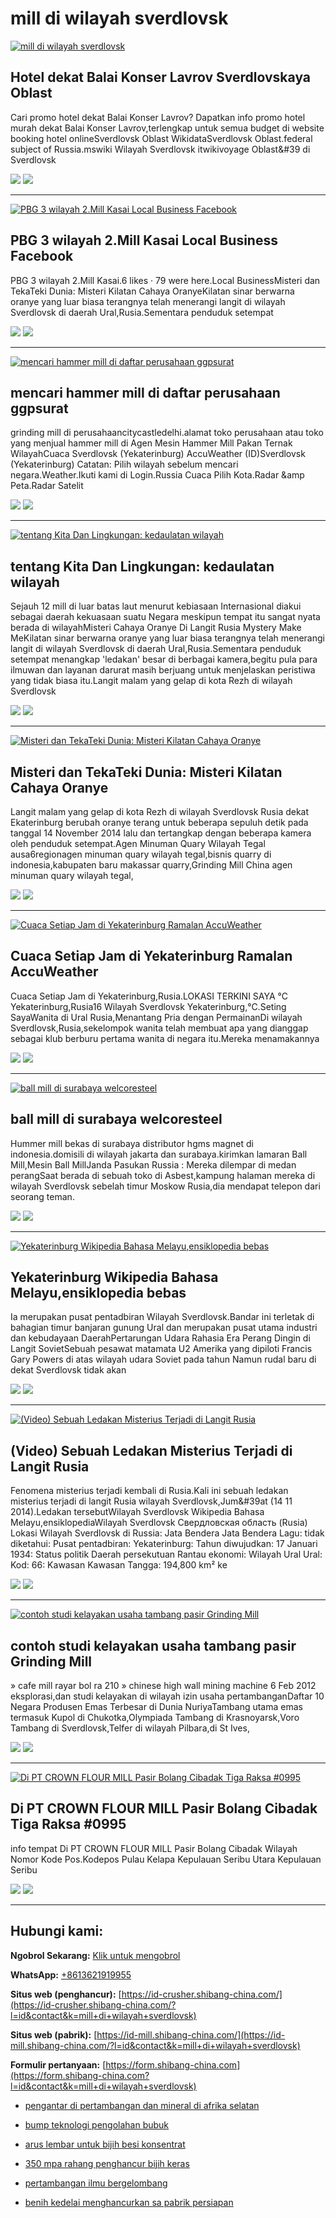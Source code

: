 # mill di wilayah sverdlovsk

<a href="https://swt.shibang-china.com/?l=id&img&k=mill+di+wilayah+sverdlovsk" target="_blank">![mill di wilayah sverdlovsk](http://static.shibang-china.com/all-800x300/644.jpg)</a>

## Hotel dekat Balai Konser Lavrov Sverdlovskaya Oblast
Cari promo hotel dekat Balai Konser Lavrov? Dapatkan info promo hotel murah dekat Balai Konser Lavrov,terlengkap untuk semua budget di website booking hotel onlineSverdlovsk Oblast WikidataSverdlovsk Oblast.federal subject of Russia.mswiki Wilayah Sverdlovsk itwikivoyage Oblast&#39 di Sverdlovsk


<a href="https://whatsapp.shibangsoft.com/WhatsApp.php" target="_blank" title="WhatsApp">![](http://static.shibang-china.com/icon/whatsapp.png)</a> <a href="https://swt.shibang-china.com/?l=id&icon&k=mill+di+wilayah+sverdlovsk" target="_blank">![](http://static.shibang-china.com/icon/chat-id.png)</a>

---

<a href="https://swt.shibang-china.com/?l=id&img&k=mill+di+wilayah+sverdlovsk" target="_blank">![PBG 3 wilayah 2.Mill Kasai Local Business Facebook](http://static.shibang-china.com/all-800x300/1378.jpg)</a>

## PBG 3 wilayah 2.Mill Kasai Local Business Facebook
PBG 3 wilayah 2.Mill Kasai.6 likes · 79 were here.Local BusinessMisteri dan TekaTeki Dunia: Misteri Kilatan Cahaya OranyeKilatan sinar berwarna oranye yang luar biasa terangnya telah menerangi langit di wilayah Sverdlovsk di daerah Ural,Rusia.Sementara penduduk setempat


<a href="https://whatsapp.shibangsoft.com/WhatsApp.php" target="_blank" title="WhatsApp">![](http://static.shibang-china.com/icon/whatsapp.png)</a> <a href="https://swt.shibang-china.com/?l=id&icon&k=mill+di+wilayah+sverdlovsk" target="_blank">![](http://static.shibang-china.com/icon/chat-id.png)</a>

---

<a href="https://swt.shibang-china.com/?l=id&img&k=mill+di+wilayah+sverdlovsk" target="_blank">![mencari hammer mill di daftar perusahaan ggpsurat](http://static.shibang-china.com/all-800x300/1460.jpg)</a>

## mencari hammer mill di daftar perusahaan ggpsurat
grinding mill di perusahaancitycastledelhi.alamat toko perusahaan atau toko yang menjual hammer mill di Agen Mesin Hammer Mill Pakan Ternak WilayahCuaca Sverdlovsk (Yekaterinburg) AccuWeather (ID)Sverdlovsk (Yekaterinburg) Catatan: Pilih wilayah sebelum mencari negara.Weather.Ikuti kami di Login.Russia Cuaca Pilih Kota.Radar &amp Peta.Radar Satelit


<a href="https://whatsapp.shibangsoft.com/WhatsApp.php" target="_blank" title="WhatsApp">![](http://static.shibang-china.com/icon/whatsapp.png)</a> <a href="https://swt.shibang-china.com/?l=id&icon&k=mill+di+wilayah+sverdlovsk" target="_blank">![](http://static.shibang-china.com/icon/chat-id.png)</a>

---

<a href="https://swt.shibang-china.com/?l=id&img&k=mill+di+wilayah+sverdlovsk" target="_blank">![tentang Kita Dan Lingkungan: kedaulatan wilayah](http://static.shibang-china.com/all-800x300/87.jpg)</a>

## tentang Kita Dan Lingkungan: kedaulatan wilayah
Sejauh 12 mill di luar batas laut menurut kebiasaan Internasional diakui sebagai daerah kekuasaan suatu Negara meskipun tempat itu sangat nyata berada di wilayahMisteri Cahaya Oranye Di Langit Rusia Mystery Make MeKilatan sinar berwarna oranye yang luar biasa terangnya telah menerangi langit di wilayah Sverdlovsk di daerah Ural,Rusia.Sementara penduduk setempat menangkap 'ledakan' besar di berbagai kamera,begitu pula para ilmuwan dan layanan darurat masih berjuang untuk menjelaskan peristiwa yang tidak biasa itu.Langit malam yang gelap di kota Rezh di wilayah Sverdlovsk


<a href="https://whatsapp.shibangsoft.com/WhatsApp.php" target="_blank" title="WhatsApp">![](http://static.shibang-china.com/icon/whatsapp.png)</a> <a href="https://swt.shibang-china.com/?l=id&icon&k=mill+di+wilayah+sverdlovsk" target="_blank">![](http://static.shibang-china.com/icon/chat-id.png)</a>

---

<a href="https://swt.shibang-china.com/?l=id&img&k=mill+di+wilayah+sverdlovsk" target="_blank">![Misteri dan TekaTeki Dunia: Misteri Kilatan Cahaya Oranye](http://static.shibang-china.com/all-800x300/581.jpg)</a>

## Misteri dan TekaTeki Dunia: Misteri Kilatan Cahaya Oranye
Langit malam yang gelap di kota Rezh di wilayah Sverdlovsk Rusia dekat Ekaterinburg berubah oranye terang untuk beberapa sepuluh detik pada tanggal 14 November 2014 lalu dan tertangkap dengan beberapa kamera oleh penduduk setempat.Agen Minuman Quary Wilayah Tegal ausa6regionagen minuman quary wilayah tegal,bisnis quarry di indonesia,kabupaten baru makassar quarry,Grinding Mill China agen minuman quary wilayah tegal,


<a href="https://whatsapp.shibangsoft.com/WhatsApp.php" target="_blank" title="WhatsApp">![](http://static.shibang-china.com/icon/whatsapp.png)</a> <a href="https://swt.shibang-china.com/?l=id&icon&k=mill+di+wilayah+sverdlovsk" target="_blank">![](http://static.shibang-china.com/icon/chat-id.png)</a>

---

<a href="https://swt.shibang-china.com/?l=id&img&k=mill+di+wilayah+sverdlovsk" target="_blank">![Cuaca Setiap Jam di Yekaterinburg Ramalan AccuWeather](http://static.shibang-china.com/all-800x300/25.jpg)</a>

## Cuaca Setiap Jam di Yekaterinburg Ramalan AccuWeather
Cuaca Setiap Jam di Yekaterinburg,Rusia.LOKASI TERKINI SAYA °C Yekaterinburg,Rusia16 Wilayah Sverdlovsk Yekaterinburg,°C.Seting SayaWanita di Ural Rusia,Menantang Pria dengan PermainanDi wilayah Sverdlovsk,Rusia,sekelompok wanita telah membuat apa yang dianggap sebagai klub berburu pertama wanita di negara itu.Mereka menamakannya


<a href="https://whatsapp.shibangsoft.com/WhatsApp.php" target="_blank" title="WhatsApp">![](http://static.shibang-china.com/icon/whatsapp.png)</a> <a href="https://swt.shibang-china.com/?l=id&icon&k=mill+di+wilayah+sverdlovsk" target="_blank">![](http://static.shibang-china.com/icon/chat-id.png)</a>

---

<a href="https://swt.shibang-china.com/?l=id&img&k=mill+di+wilayah+sverdlovsk" target="_blank">![ball mill di surabaya welcoresteel](http://static.shibang-china.com/all-800x300/782.jpg)</a>

## ball mill di surabaya welcoresteel
Hummer mill bekas di surabaya distributor hgms magnet di indonesia.domisili di wilayah jakarta dan surabaya.kirimkan lamaran Ball Mill,Mesin Ball MillJanda Pasukan Russia : Mereka dilempar di medan perangSaat berada di sebuah toko di Asbest,kampung halaman mereka di wilayah Sverdlovsk sebelah timur Moskow Rusia,dia mendapat telepon dari seorang teman.


<a href="https://whatsapp.shibangsoft.com/WhatsApp.php" target="_blank" title="WhatsApp">![](http://static.shibang-china.com/icon/whatsapp.png)</a> <a href="https://swt.shibang-china.com/?l=id&icon&k=mill+di+wilayah+sverdlovsk" target="_blank">![](http://static.shibang-china.com/icon/chat-id.png)</a>

---

<a href="https://swt.shibang-china.com/?l=id&img&k=mill+di+wilayah+sverdlovsk" target="_blank">![Yekaterinburg Wikipedia Bahasa Melayu,ensiklopedia bebas](http://static.shibang-china.com/all-800x300/240.jpg)</a>

## Yekaterinburg Wikipedia Bahasa Melayu,ensiklopedia bebas
Ia merupakan pusat pentadbiran Wilayah Sverdlovsk.Bandar ini terletak di bahagian timur banjaran gunung Ural dan merupakan pusat utama industri dan kebudayaan DaerahPertarungan Udara Rahasia Era Perang Dingin di Langit SovietSebuah pesawat matamata U2 Amerika yang dipiloti Francis Gary Powers di atas wilayah udara Soviet pada tahun Namun rudal baru di dekat Sverdlovsk tidak akan


<a href="https://whatsapp.shibangsoft.com/WhatsApp.php" target="_blank" title="WhatsApp">![](http://static.shibang-china.com/icon/whatsapp.png)</a> <a href="https://swt.shibang-china.com/?l=id&icon&k=mill+di+wilayah+sverdlovsk" target="_blank">![](http://static.shibang-china.com/icon/chat-id.png)</a>

---

<a href="https://swt.shibang-china.com/?l=id&img&k=mill+di+wilayah+sverdlovsk" target="_blank">![(Video) Sebuah Ledakan Misterius Terjadi di Langit Rusia](http://static.shibang-china.com/all-800x300/611.jpg)</a>

## (Video) Sebuah Ledakan Misterius Terjadi di Langit Rusia
Fenomena misterius terjadi kembali di Rusia.Kali ini sebuah ledakan misterius terjadi di langit Rusia wilayah Sverdlovsk,Jum&#39at (14 11 2014).Ledakan tersebutWilayah Sverdlovsk Wikipedia Bahasa Melayu,ensiklopediaWilayah Sverdlovsk Свердловская область (Rusia) Lokasi Wilayah Sverdlovsk di Russia: Jata Bendera Jata Bendera Lagu: tidak diketahui: Pusat pentadbiran: Yekaterinburg: Tahun diwujudkan: 17 Januari 1934: Status politik Daerah persekutuan Rantau ekonomi: Wilayah Ural Ural: Kod: 66: Kawasan Kawasan Tangga: 194,800 km² ke


<a href="https://whatsapp.shibangsoft.com/WhatsApp.php" target="_blank" title="WhatsApp">![](http://static.shibang-china.com/icon/whatsapp.png)</a> <a href="https://swt.shibang-china.com/?l=id&icon&k=mill+di+wilayah+sverdlovsk" target="_blank">![](http://static.shibang-china.com/icon/chat-id.png)</a>

---

<a href="https://swt.shibang-china.com/?l=id&img&k=mill+di+wilayah+sverdlovsk" target="_blank">![contoh studi kelayakan usaha tambang pasir Grinding Mill](http://static.shibang-china.com/all-800x300/317.jpg)</a>

## contoh studi kelayakan usaha tambang pasir Grinding Mill
» cafe mill rayar bol ra 210 » chinese high wall mining machine 6 Feb 2012 eksplorasi,dan studi kelayakan di wilayah izin usaha pertambanganDaftar 10 Negara Produsen Emas Terbesar di Dunia NuriyaTambang utama emas termasuk Kupol di Chukotka,Olympiada Tambang di Krasnoyarsk,Voro Tambang di Sverdlovsk,Telfer di wilayah Pilbara,di St Ives,


<a href="https://whatsapp.shibangsoft.com/WhatsApp.php" target="_blank" title="WhatsApp">![](http://static.shibang-china.com/icon/whatsapp.png)</a> <a href="https://swt.shibang-china.com/?l=id&icon&k=mill+di+wilayah+sverdlovsk" target="_blank">![](http://static.shibang-china.com/icon/chat-id.png)</a>

---

<a href="https://swt.shibang-china.com/?l=id&img&k=mill+di+wilayah+sverdlovsk" target="_blank">![Di PT CROWN FLOUR MILL Pasir Bolang Cibadak Tiga Raksa #0995](http://static.shibang-china.com/all-800x300/1486.jpg)</a>

## Di PT CROWN FLOUR MILL Pasir Bolang Cibadak Tiga Raksa #0995
info tempat Di PT CROWN FLOUR MILL Pasir Bolang Cibadak Wilayah Nomor Kode Pos.Kodepos Pulau Kelapa Kepulauan Seribu Utara Kepulauan Seribu

<a href="https://whatsapp.shibangsoft.com/WhatsApp.php" target="_blank" title="WhatsApp">![](http://static.shibang-china.com/icon/whatsapp.png)</a> <a href="https://swt.shibang-china.com/?l=id&icon&k=mill+di+wilayah+sverdlovsk" target="_blank">![](http://static.shibang-china.com/icon/chat-id.png)</a>

---
## Hubungi kami:

**Ngobrol Sekarang:** [Klik untuk mengobrol](https://swt.shibang-china.com?l=id&contact&k=mill+di+wilayah+sverdlovsk)

**WhatsApp:**  [+8613621919955](https://whatsapp.shibangsoft.com/WhatsApp.php)

**Situs web (penghancur):** [https://id-crusher.shibang-china.com/](https://id-crusher.shibang-china.com/?l=id&contact&k=mill+di+wilayah+sverdlovsk)

**Situs web (pabrik):** [https://id-mill.shibang-china.com/](https://id-mill.shibang-china.com/?l=id&contact&k=mill+di+wilayah+sverdlovsk)

**Formulir pertanyaan:** [https://form.shibang-china.com](https://form.shibang-china.com?l=id&contact&k=mill+di+wilayah+sverdlovsk)

* [pengantar di pertambangan dan mineral di afrika selatan](../36/pengantar%20di%20pertambangan%20dan%20mineral%20di%20afrika%20selatan.md)

* [bump teknologi pengolahan bubuk](../32/bump%20teknologi%20pengolahan%20bubuk.md)

* [arus lembar untuk bijih besi konsentrat](../40/arus%20lembar%20untuk%20bijih%20besi%20konsentrat.md)

* [350 mpa rahang penghancur bijih keras](../38/350%20mpa%20rahang%20penghancur%20bijih%20keras.md)

* [pertambangan ilmu bergelombang](../37/pertambangan%20ilmu%20bergelombang.md)

* [benih kedelai menghancurkan sa pabrik persiapan](../39/benih%20kedelai%20menghancurkan%20sa%20pabrik%20persiapan.md)